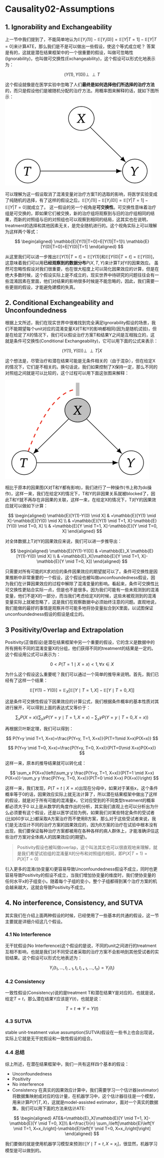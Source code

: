 # Causality02-Assumptions
## 1. Ignorability and Exchangeability
上一节中我们提到了，不能简单地认为$\mathbb{E}[Y_i(1)]-\mathbb{E}[Y_i(0)]=\mathbb{E}[Y|T=1]-\mathbb{E}[Y|T=0]$来计算ATE，那么我们是不是可以做出一些假设，使这个等式成立呢？
答案是有的，这就是潜在结果框架中的一个很重要的假设，叫做可忽略性(Ignorability)，也叫做可交换性(Exchangeability)，这个假设可以形式化地表示为：

$$
(Y(1), Y(0)) \perp\!\!\!\perp T
$$

这个假设就像是在医学实验中忽略了人们**最终是如何选择他们所选择的治疗方法**的，而只是假设他们是被随机分配的治疗方法。用概率图来解释的话，就如下图所示：
![](resources/Pasted%20image%2020230201102036.png)

可以理解为这一假设取消了混淆变量对治疗方案T的选取的影响，将医学实验变成了纯随机的选择，有了这样的假设之后，$\mathbb{E}[Y_i(1)]-\mathbb{E}[Y_i(0)]=\mathbb{E}[Y|T=1]-\mathbb{E}[Y|T=0]$就成立了。
这一假设的另一个视角是**可交换性**。可交换性意味着治疗组是可交换的，即如果它们被交换，新的治疗组将观察到与旧的治疗组相同的结果，而新的对照组与旧的对照组也可以观察到相同的结局，这其实也在说明，treatment的选择和其他因素无关，是完全随机进行的。这个视角实际上可以理解为这样两个等式：

$$
\begin{aligned}
	\mathbb{E}[Y(1)|T=0]=E[Y(1)|T=1]\\
	\mathbb{E}[Y(0)|T=0]=E[Y(0)|T=1]
\end{aligned}
$$

从这里我们可以进一步推出$\mathbb{E}[Y(1)|T=t]=\mathbb{E}[Y(1)]$和$\mathbb{E}[Y(0)|T=t]=\mathbb{E}[Y(0)]$，这意味着我们可以用**已经观察到的数据分布**$P(X,T,Y)$来计算T对Y的因果效应。
虽然可忽略性假设对我们很重要，也在很大程度上可以简化因果效应的计算，但是在绝大多数时候，这个假设实际上是不成立的，现实世界中待研究的问题往往会有一些混淆因素在里面，他们对结果的影响很多时候是不能忽略的，因此，我们需要一些更弱的假设，才能避免建模的失真。

## 2. Conditional Exchangeability and Unconfoundedness
根据上文所述，我们在现实世界中很难找到完全满足Ignorability假设的场景，我们不能期望每个unit对应的混淆变量X对T和Y的影响都相同(因为是随机试验)，但是在给定了X的情况下，我们可以假设治疗方案T和结果Y之间是互相独立的，这就是条件可交换性(Conditional Exchangeability)，它可以用下面的公式来表示：

$$
(Y(1), Y(0)) \perp\!\!\!\perp T|X
$$

这个想法是，尽管治疗和潜在结果可能是无条件相关的（由于混杂），但在给定X的情况下，它们是不相关的。换句话说，我们如果控制了X保持一定，那么不同的对照组之间就是可以比较的，这个过程可以用下面这张图来解释：

![](resources/Pasted%20image%2020230201223605.png)

相比于原本的因果图(X对T和Y都有影响)，我们进行了一种操作(书上称为do操作)，这样一来，我们在给定X的情况下，T和Y的非因果关系就被blocked了，因此T和Y就不再存在非因果的关联，这样一来，在给定X的情况下，T对Y的因果效应就可以做如下计算：

$$
\begin{aligned}
\mathbb{E}[Y(1)-Y(0) \mid X] & =\mathbb{E}[Y(1) \mid X]-\mathbb{E}[Y(0) \mid X] \\
& =\mathbb{E}[Y(1) \mid T=1, X]-\mathbb{E}[Y(0) \mid T=0, X] \\
& =\mathbb{E}[Y \mid T=1, X]-\mathbb{E}[Y \mid T=0, X]
\end{aligned}
$$

对全体数据上T对Y的因果效应来说，我们可以进一步推导出：

$$
\begin{aligned}
\mathbb{E}[Y(1)-Y(0)] & =\mathbb{E}_X \mathbb{E}[Y(1)-Y(0) \mid X] \\
& =\mathbb{E}_X[\mathbb{E}[Y \mid T=1, X]-\mathbb{E}[Y \mid T=0, X]]
\end{aligned}
$$

只需要对所有可能的X求对应的条件因果效应的期望就可以了。条件可交换性是因果推断中非常重要的一个假设，这个假设也被叫做unconfoundedness假设，因为我们在计算因果效应的过程中解除了混淆变量的影响。看起来，条件可交换性比可交换性更贴合实际一点，但是也不是很多。因为我们可能有一些未观测到的混淆变量，他们不是X的一部分，而当我们考虑给定X的时候，这些未被观测到的混淆变量实际上就被忽略了，这是我们在观察数据中必须始终注意的问题。直观地说，我们能做的最好的事情是观察并尽可能多地将协变量拟合到X里面，以试图保证unconfoundedness假设的假设是成立的。

## 3 Positivity/Overlap and Extrapolation
Positivity(正值假设)是潜在结果框架中另一个重要的假设，它的含义是数据中的所有拥有不同的混淆变量X的分组，他们获得不同的treatment的结果是一定的。这个假设用公式可以表示为：

$$
0<P(T=1 \mid X=x)<1, \forall x\in X
$$

为什么这个假设这么重要呢？我们可以通过一个简单的推导来说明。首先，我们已经有了这样一个结果：

$$
\mathbb{E}[Y(1)-Y(0)]=\mathbb{E}_X[\mathbb{E}[Y \mid T=1, X]-\mathbb{E}[Y \mid T=0, X]]
$$

这是条件可交换性假设下因果效应的计算公式，我们根据条件概率的基本性质对其进行展开，可以得到上面的表达式又等价于：

$$
\sum_x P(X=x)\left(\sum_y y P(Y=y \mid T=1, X=x)-\sum_y y P(Y=y \mid T=0, X=x)\right)
$$

再根据贝叶斯定理，我们可以得到：

$$
P(Y=y \mid T=1, X=x)=\frac{P(Y=y, T=1, X=x)}{P(T=1\mid X=x)P(X=x)}
$$

$$
P(Y=y \mid T=0, X=x)=\frac{P(Y=y, T=0, X=x)}{P(T=0\mid X=x)P(X=x)}
$$

这样一来，原本的推导结果就可以转化成：

$$
\sum_x P(X=x)\left(\sum_y y \frac{P(Y=y, T=1, X=x)}{P(T=1 \mid X=x) P(X=x)}-\sum_y y \frac{P(Y=y, T=0, X=x)}{P(T=0 \mid X=x) P(X=x)}\right)
$$


这样一来，我们发现，$P(T=t\mid X=x)$出现在分母中，如果对于某些x，这个条件概率等于0的话，因果效应实际上就无法计算了，所以潜在结果框架中做出了这样的假设，就是对于所有可能的混淆量x，它对应受到的不同类型treatment的概率都必须大于0
以上是从数学的角度作出的分析，其实我们直观上也可以分析出为什么必须要有这个假设，还是以医学试验为例，如果我们对某些特定条件的受试者(比如60岁以上)都采取A方案治疗而不使用B方案，那么对于这些受试者来说，我们是无法估计不同的治疗方案的因果效应的，因为B方案的治疗在试验中根本没有出现，我们要保证每种治疗方案都被用在各种各样的病人群体上，才能准确评估这些治疗方案对全体病人的因果效应(的期望)。
> Positivity假设也被叫做overlap，这个叫法其实也可以很直观地来理解，就是我们希望试验组的混淆量X的分布和对照组的相同，即$P(X|T=1)=P(X|T=0)$

引入更多的混淆(协变量X)更容易导致Unconfoundedness假设不成立，同时也更容易导致Positivity的假设不成立，当我们增加协变量的维度时，我们使协变量的任何水平x的子组变小。随着每个子组的变小，整个子组都得到某个治疗方案的机会越来越大，这就会导致Positivity不成立。

## 4. No interference, Consistency, and SUTVA
其实我们在介绍上面两种假设的时候，已经使用了一些基本的共通的假设，这一节主要就是详细介绍这几个假设。
### 4.1 No Interference
无干扰假设(No Interference)这个假设的是说，不同的unit之间进行的treatment互相不影响，也就是我们对不同受试者采取的治疗方案不会影响到其他受试者的实验结果。这个假设可以形式化地表述为：

$$
Y_i\left(t_1, \ldots, t_{i-1}, t_i, t_{i+1}, \ldots, t_n\right)=Y_i\left(t_i\right)
$$

### 4.2 Consistency
一致性假设(Consistency)说的是treatment T和潜在结果Y是对应的，也就是说，给定$T=t$，那么潜在结果Y应该是$Y(t)$，也就是说：

$$
T=t \Longrightarrow Y=Y(t)
$$

### 4.3 SUTVA
stable unit-treatment value assumption(SUTVA)假设在一些书上也会出现说，实际上它就是无干扰假设和一致性假设的组合。

### 4.4 总结
综上所述，在潜在结果框架中，我们一共有这样四个基本的假设：
- Unconfoundedness
- Positivity
- No interference
- Consistency
在真实的因果效应计算中，我们需要学习一个估计器(estimator)将数据集映射成对应的估计量，在机器学习中，这个估计器往往是一个模型，用来计算$P(Y|T,X)$，这就是model-assisted estimator，面对一个真实的数据集，我们可以用下面的方法来估计ATE:

$$
\begin{aligned}
	ATE&=\mathbb{E}_X[\mathbb{E}[Y \mid T=1, X]-\mathbb{E}[Y \mid T=0, X]]\\
	&=\frac{1}{n} \sum_i\left[\mathbb{E}\left[Y \mid T=1, X=x_i\right]-\mathbb{E}\left[Y \mid T=0, X=x_i\right]\right]
\end{aligned}
$$

我们要做的就是使用机器学习模型来预测$\mathbb{E}\left[Y \mid T=t, X=x_i\right]$，很显然，机器学习模型是可以做到的。 


